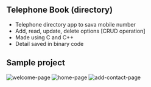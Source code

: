 ## Telephone Book (directory)

- Telephone directory app to sava mobile number
- Add, read, update, delete options [CRUD operation]
- Made using C and C++
- Detail saved in binary code

## Sample project
![welcome-page](https://user-images.githubusercontent.com/105623079/181521439-a0349e28-6112-4182-a169-09eec17b8971.jpg)
![home-page](https://user-images.githubusercontent.com/105623079/181521533-e27bcbb4-1d0c-4509-a3d7-22b38b4c3143.jpg)
![add-contact-page](https://user-images.githubusercontent.com/105623079/181521561-c7f0458d-a274-4fae-b4f7-bc991156c9cc.jpg)
